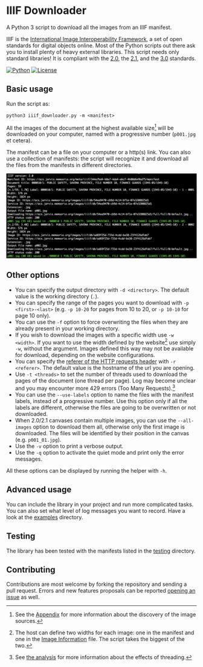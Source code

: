 # IIIF Downloader

A Python 3 script to download all the images from an IIIF manifest.

IIIF is the [International Image Interoperability Framework](https://iiif.io/), a set of open standards for digital objects online. Most of the Python scripts out there ask you to install plenty of heavy external libraries. This script needs only standard libraries! It is compliant with the [2.0](https://iiif.io/api/presentation/2.0), the [2.1](https://iiif.io/api/presentation/2.1), and the [3.0](https://iiif.io/api/presentation/3.0) standards.

[![Python](https://img.shields.io/badge/python-3.10-blue)](https://www.python.org/) [![License](https://img.shields.io/badge/license-MIT-blue)](https://opensource.org/license/MIT)

## Basic usage

Run the script as:

```
python3 iiif_downloader.py -m <manifest>
```

All the images of the document at the highest available size[^1] will be downloaded on your computer, named with a progressive number (`p001.jpg` et cetera).

The manifest can be a file on your computer or a http(s) link. You can also use a collection of manifests: the script will recognize it and download all the files from the manifests in different directories.

![Screenshot of the downloader.](img.png)

## Other options

* You can specify the output directory with `-d <directory>`. The default value is the working directory (`.`).
* You can specify the range of the pages you want to download with `-p <first>-<last>` (e.g. `-p 10-20` for pages from 10 to 20, or `-p 10-10` for page 10 only).
* You can use the `-f` option to force overwriting the files when they are already present in your working directory.
* If you wish to download the images with a specific width use `-w <width>`. If you want to use the width defined by the website[^2] use simply `-w`, without the argument. Images defined this way may not be available for download, depending on the website configurations.
* You can specify the [referer of the HTTP requests header](https://en.wikipedia.org/wiki/HTTP_referer) with `-r <referer>`. The default value is the hostname of the url you are opening.
* Use `-t <threads>` to set the number of threads used to download the pages of the document (one thread per page). Log may become unclear and you may encounter more 429 errors (Too Many Requests).[^3]
* You can use the `--use-labels` option to name the files with the manifest labels, instead of a progressive number. Use this option only if all the labels are different, otherwise the files are going to be overwritten or not downloaded.
* When 2.0/2.1 canvases contain multiple images, you can use the `--all-images` option to download them all, otherwise only the first image is downloaded. The files will be identified by their position in the canvas (e.g. `p001_01.jpg`).
* Use the `-v` option to print a verbose output.
* Use the `-q` option to activate the quiet mode and print only the error messages.

All these options can be displayed by running the helper with `-h`.

## Advanced usage

You can include the library in your project and run more complicated tasks. You can also set what level of log messages you want to record. Have a look at the [examples](examples) directory.

## Testing

The library has been tested with the manifests listed in the [testing](testing) directory.

## Contributing

Contributions are most welcome by forking the repository and sending a pull request. Errors and new features proposals can be reported [opening an issue](https://github.com/ClaudioMartino/IIIF-Downloader/issues/new/choose) as well.

[^1]: See the [Appendix](https://github.com/ClaudioMartino/IIIF-Downloader/blob/main/docs/Appendix.md) for more information about the discovery of the image sources.
[^2]: The host can define two widths for each image: one in the manifest and one in the [Image Information](https://iiif.io/api/image/2.0/#image-information-request-uri-syntax) file. The script takes the biggest of the two.
[^3]: See [the analysis](https://github.com/ClaudioMartino/IIIF-Downloader/blob/main/docs/Threading.md) for more information about the effects of threading.
